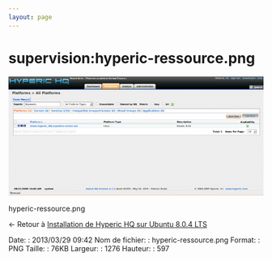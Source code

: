 ```yaml
---
layout: page
---
```


supervision:hyperic-ressource.png
=================================

[![hyperic-ressource.png](../../assets/media/supervision/hyperic-ressource.png@cache=&w=900&h=421 "hyperic-ressource.png")](../../assets/media/supervision/hyperic-ressource.png@cache= "Afficher le fichier original")

hyperic-ressource.png

← Retour à [Installation de Hyperic HQ sur Ubuntu 8.0.4
LTS](../../various/hyperic-ubuntu-install.html "various:hyperic-ubuntu-install")

Date:
:   2013/03/29 09:42
Nom de fichier:
:   hyperic-ressource.png
Format:
:   PNG
Taille:
:   76KB
Largeur:
:   1276
Hauteur:
:   597

